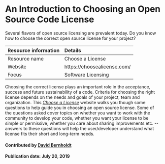 # An Introduction to Choosing an Open Source Code License

Several flavors of open source licensing are prevalent today.  Do you know how to choose the correct open source license for your project?

Resource information | Details
:--- | :--- 
Resource name | Choose a License
Website | https://choosealicense.com/
Focus | Software Licensing

Choosing the correct license plays an important role in the acceptance, success and future sustainability of a code. Criteria for choosing the right license depends on the needs and goals of your project, team and organization. 
This *[Choose a License](https://choosealicense.com/)* website walks you though some questions to help guide you in choosing an open source license. Some of the questions asked cover topics on whether you want to work with the community to develop your code, whether you want your license to be simple or permissive, whether you care about sharing improvements etc. -- answers to these questions will help the user/developer understand what license fits their short and long-term needs.

#### Contributed by [David Bernholdt](http://github.com/bernhold "David Bernholdt")

#### Publication date: July 20, 2019 

<!---
Publish: yes
Categories: collaboration
Topics: licensing
Tags: website
Level: 2
Prerequisites: defaults
Aggregate: none
--->
